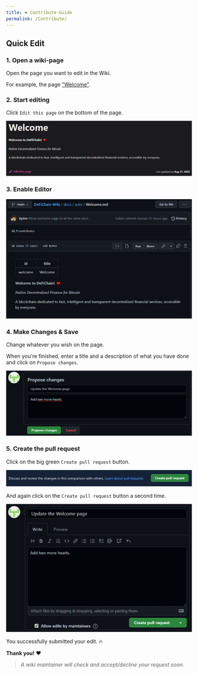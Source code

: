 ```yaml
---
title: ❤ Contribute-Guide
permalink: /Contribute/
---
```


## Quick Edit

### 1. Open a wiki-page
Open the page you want to edit in the Wiki.

For example, the page ["Welcome"](./Welcome.md).

### 2. Start editing
Click `Edit this page` on the bottom of the page.

![](./../media/contribute_edit-this-page.png)


### 3. Enable Editor
![](./../media/contribute_enable-editor.png)

### 4. Make Changes & Save
Change whatever you wish on the page.

When you're finished, enter a title and a description of what you have done and click on `Propose changes`.

![](./../media/contribute_propose.png)

### 5. Create the pull request
Click on the big green `Create pull request` button.

![](./../media/contribute_pull-request.png)

And again click on the `Create pull request` button a second time.

![](./../media/contribute_pull-request-2.png)

You successfully submitted your edit. 🔥

**Thank you!** ❤

> *A wiki maintainer will check and accept/decline your request soon.*
